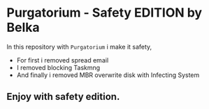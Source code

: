 # Purgatorium - Safety EDITION by Belka

In this repository with ```Purgatorium``` i make it safety,

* For first i removed spread email
* I removed blocking Taskmng
* And finally i removed MBR overwrite disk with Infecting System

## Enjoy with safety edition.
